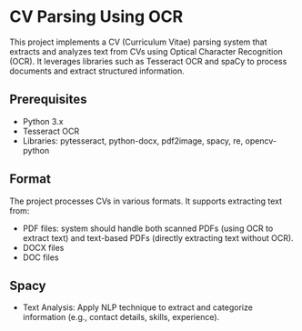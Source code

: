 
# CV Parsing Using OCR

This project implements a CV (Curriculum Vitae) parsing system that extracts and analyzes text from CVs using Optical Character Recognition (OCR).
It leverages libraries such as Tesseract OCR and spaCy to process documents and extract structured information.


## Prerequisites
* Python 3.x
* Tesseract OCR
* Libraries: pytesseract, python-docx, pdf2image, spacy, re, opencv-python


## Format
The project processes CVs in various formats. It supports extracting text from:
* PDF files: system should handle both scanned PDFs (using OCR to extract text) and text-based PDFs (directly extracting text without OCR).
* DOCX files
* DOC files


## Spacy
* Text Analysis: Apply NLP technique to extract and categorize information (e.g., contact details, skills, experience).
